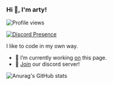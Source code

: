 ### Hi 👋, I'm arty!
![Profile views](https://gpvc.arturio.dev/xarty)

[![Discord Presence](https://lanyard-profile-readme.vercel.app/api/567016794674561035)](https://discord.com/users/567016794674561035)


I like to code in my own way.

- 🔭 I’m currently working <a href="https://github.com/xarty" rel="nofollow">on</a> this page. 
- 💎 <a href="https://discord.gg/xEnYUdCf3g" rel="nofollow">Join</a> our discord server!

![Anurag's GitHub stats](https://github-readme-stats.vercel.app/api?username=xarty&show_icons=true&theme=github_dark)
